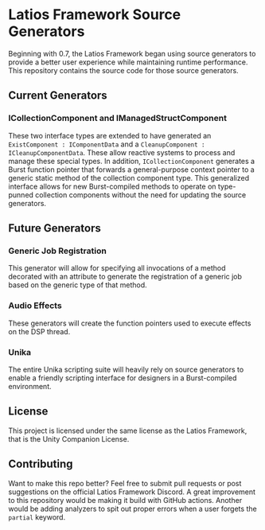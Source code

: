 # Latios Framework Source Generators

Beginning with 0.7, the Latios Framework began using source generators to
provide a better user experience while maintaining runtime performance. This
repository contains the source code for those source generators.

## Current Generators

### ICollectionComponent and IManagedStructComponent

These two interface types are extended to have generated an `ExistComponent :
IComponentData` and a `CleanupComponent : ICleanupComponentData`. These allow
reactive systems to process and manage these special types. In addition,
`ICollectionComponent` generates a Burst function pointer that forwards a
general-purpose context pointer to a generic static method of the collection
component type. This generalized interface allows for new Burst-compiled methods
to operate on type-punned collection components without the need for updating
the source generators.

## Future Generators

### Generic Job Registration

This generator will allow for specifying all invocations of a method decorated
with an attribute to generate the registration of a generic job based on the
generic type of that method.

### Audio Effects

These generators will create the function pointers used to execute effects on
the DSP thread.

### Unika

The entire Unika scripting suite will heavily rely on source generators to
enable a friendly scripting interface for designers in a Burst-compiled
environment.

## License

This project is licensed under the same license as the Latios Framework, that is
the Unity Companion License.

## Contributing

Want to make this repo better? Feel free to submit pull requests or post
suggestions on the official Latios Framework Discord. A great improvement to
this repository would be making it build with GitHub actions. Another would be
adding analyzers to spit out proper errors when a user forgets the `partial`
keyword.
